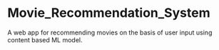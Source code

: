 # Movie_Recommendation_System
A web app for recommending movies on the basis of user input using content based ML model.
